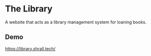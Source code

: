 # The Library

A website that acts as a library management system for loaning books.


## Demo


https://library.shrall.tech/
